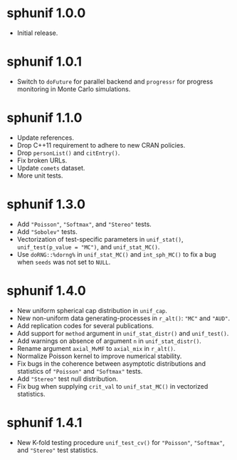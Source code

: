 # sphunif 1.0.0

* Initial release.

# sphunif 1.0.1

* Switch to `doFuture` for parallel backend and `progressr` for progress monitoring in Monte Carlo simulations.

# sphunif 1.1.0

* Update references.
* Drop C++11 requirement to adhere to new CRAN policies.
* Drop `personList()` and `citEntry()`.
* Fix broken URLs.
* Update `comets` dataset.
* More unit tests.

# sphunif 1.3.0

* Add `"Poisson"`, `"Softmax"`, and `"Stereo"` tests.
* Add `"Sobolev"` tests.
* Vectorization of test-specific parameters in `unif_stat()`, `unif_test(p_value = "MC")`, and `unif_stat_MC()`.
* Use `doRNG::%dorng%` in `unif_stat_MC()` and `int_sph_MC()` to fix a bug when `seeds` was not set to `NULL`.

# sphunif 1.4.0

* New uniform spherical cap distribution in `unif_cap`.
* New non-uniform data generating-processes in `r_alt()`: `"MC"` and `"AUD"`.
* Add replication codes for several publications.
* Add support for `method` argument in `unif_stat_distr()` and `unif_test()`.
* Add warnings on absence of argument `n` in `unif_stat_distr()`.
* Rename argument `axial_MvMF` to `axial_mix` in `r_alt()`.
* Normalize Poisson kernel to improve numerical stability.
* Fix bugs in the coherence between asymptotic distributions and statistics of `"Poisson"` and `"Softmax"` tests.
* Add `"Stereo"` test null distribution.
* Fix bug when supplying `crit_val` to `unif_stat_MC()` in vectorized statistics.

# sphunif 1.4.1

* New K-fold testing procedure `unif_test_cv()` for `"Poisson"`, `"Softmax"`, and `"Stereo"` test statistics.